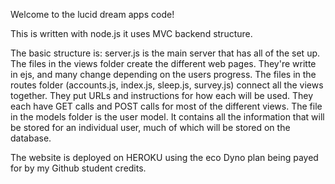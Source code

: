 Welcome to the lucid dream apps code!

This is written with node.js it uses MVC backend structure.

The basic structure is:
  server.js is the main server that has all of the set up.
  The files in the views folder create the different web pages. They're writte in ejs, and many change depending on the users progress.
  The files in the routes folder (accounts.js, index.js, sleep.js, survey.js) connect all the views together. They put URLs and instructions for how each will be used. They each have GET calls and POST calls for most of the different views. 
  The file in the models folder is the user model. It contains all the information that will be stored for an individual user, much of which will be stored on the database.
  
  The website is deployed on HEROKU using the eco Dyno plan being payed for by my Github student credits. 
